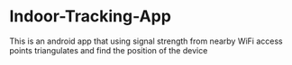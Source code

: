 # Indoor-Tracking-App
This is an android app that using signal strength from nearby WiFi access points triangulates and find the position of the device  

